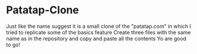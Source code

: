 # Patatap-Clone

Just like the name suggest it is a small clone of the "patatap.com" in which I tried to replicate some of the basics feature 
  Create three files with the same name as in the repository and copy and paste all the contents 
  Yo are good to go!
